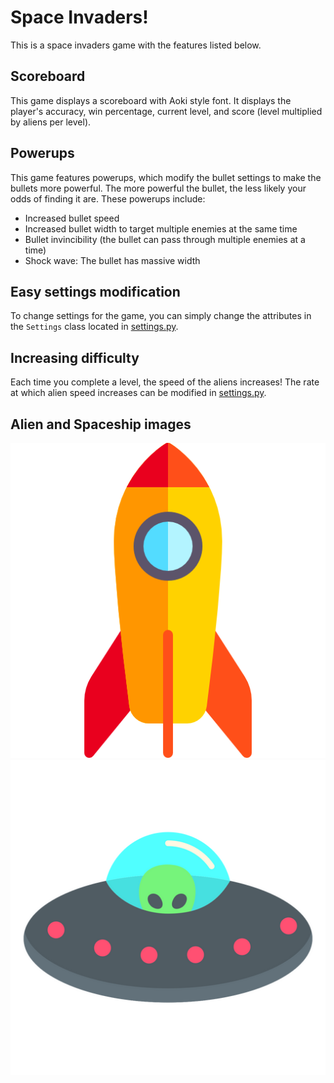 # Space Invaders!

This is a space invaders game with the features listed below.

## Scoreboard

This game displays a scoreboard with Aoki style font. It displays the player's accuracy, win percentage, current level, and score (level multiplied by aliens per level).

## Powerups

This game features powerups, which modify the bullet settings to make the bullets more powerful. The more powerful the bullet, the less likely your odds of finding it are. These powerups include:
- Increased bullet speed
- Increased bullet width to target multiple enemies at the same time
- Bullet invincibility (the bullet can pass through multiple enemies at a time)
- Shock wave: The bullet has massive width

## Easy settings modification

To change settings for the game, you can simply change the attributes in the `Settings` class located in [settings.py](/settings.py).

## Increasing difficulty

Each time you complete a level, the speed of the aliens increases! The rate at which alien speed increases can be modified in [settings.py](/settings.py).

## Alien and Spaceship images

![Spaceship](/Images/spaceship.png) ![Alien](/Images/alien.png)